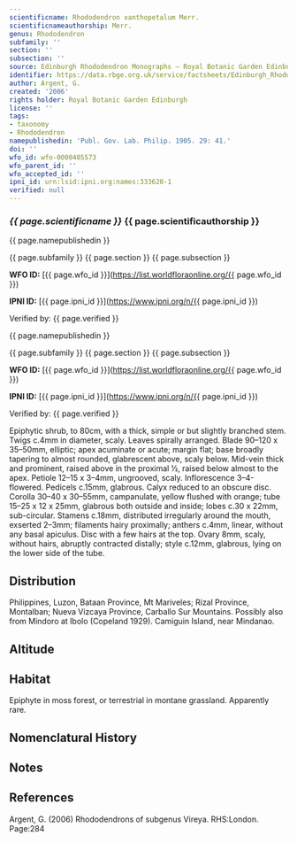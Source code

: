```yaml
---
scientificname: Rhododendron xanthopetalum Merr.
scientificnameauthorship: Merr.
genus: Rhododendron
subfamily: ''
section: ''
subsection: ''
source: Edinburgh Rhododendron Monographs – Royal Botanic Garden Edinburgh
identifier: https://data.rbge.org.uk/service/factsheets/Edinburgh_Rhododendron_Monographs.xhtml
author: Argent, G.
created: '2006'
rights holder: Royal Botanic Garden Edinburgh
license: ''
tags:
- taxonomy
- Rhododendron
namepublishedin: 'Publ. Gov. Lab. Philip. 1905. 29: 41.'
doi: ''
wfo_id: wfo-0000405573
wfo_parent_id: ''
wfo_accepted_id: ''
ipni_id: urn:lsid:ipni.org:names:333620-1
verified: null
---
```

### _{{ page.scientificname }}_ {{ page.scientificauthorship }}
 {{ page.namepublishedin }}

{{ page.subfamily }} {{ page.section }} {{ page.subsection }}

**WFO ID:** [{{ page.wfo_id }}](https://list.worldfloraonline.org/{{ page.wfo_id }})

**IPNI ID:** [{{ page.ipni_id }}](https://www.ipni.org/n/{{ page.ipni_id }})

Verified by: {{ page.verified }}

 {{ page.namepublishedin }}

{{ page.subfamily }} {{ page.section }} {{ page.subsection }}

**WFO ID:** [{{ page.wfo_id }}](https://list.worldfloraonline.org/{{ page.wfo_id }})

**IPNI ID:** [{{ page.ipni_id }}](https://www.ipni.org/n/{{ page.ipni_id }})

Verified by: {{ page.verified }}



Epiphytic shrub, to 80cm, with a thick, simple or but slightly branched stem. Twigs c.4mm in diameter, scaly. Leaves spirally arranged. Blade 90–120 x 35–50mm, elliptic; apex acuminate or acute; margin flat; base broadly tapering to almost rounded, glabrescent above, scaly below. Mid-vein thick and prominent, raised above in the proximal ½, raised below almost to the apex. Petiole 12–15 x 3–4mm, ungrooved, scaly. Inflorescence 3–4-flowered. Pedicels c.15mm, glabrous. Calyx reduced to an obscure disc. Corolla 30–40 x 30–55mm, campanulate, yellow flushed with orange; tube 15–25 x 12 x 25mm, glabrous both outside and inside; lobes c.30 x 22mm, sub-circular. Stamens c.18mm, distributed irregularly around the mouth, exserted 2–3mm; filaments hairy proximally; anthers c.4mm, linear, without any basal apiculus. Disc with a few hairs at the top. Ovary 8mm, scaly, without hairs, abruptly contracted distally; style c.12mm, glabrous, lying on the lower side of the tube.

## Distribution
Philippines, Luzon, Bataan Province, Mt Mariveles; Rizal Province, Montalban; Nueva Vizcaya Province, Carballo Sur Mountains. Possibly also from Mindoro at Ibolo (Copeland 1929). Camiguin Island, near Mindanao.

## Altitude


## Habitat
Epiphyte in moss forest, or terrestrial in montane grassland. Apparently rare.

## Nomenclatural History

                       
## Notes


## References

Argent, G. (2006) Rhododendrons of subgenus Vireya. RHS:London. Page:284
